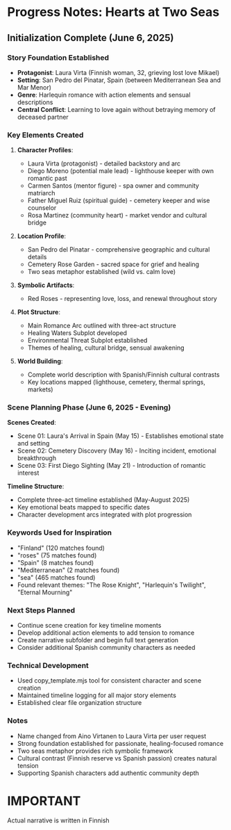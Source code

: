 # Progress Notes: Hearts at Two Seas

## Initialization Complete (June 6, 2025)

### Story Foundation Established
- **Protagonist**: Laura Virta (Finnish woman, 32, grieving lost love Mikael)
- **Setting**: San Pedro del Pinatar, Spain (between Mediterranean Sea and Mar Menor)
- **Genre**: Harlequin romance with action elements and sensual descriptions
- **Central Conflict**: Learning to love again without betraying memory of deceased partner

### Key Elements Created
1. **Character Profiles**:
   - Laura Virta (protagonist) - detailed backstory and arc
   - Diego Moreno (potential male lead) - lighthouse keeper with own romantic past
   - Carmen Santos (mentor figure) - spa owner and community matriarch
   - Father Miguel Ruiz (spiritual guide) - cemetery keeper and wise counselor
   - Rosa Martinez (community heart) - market vendor and cultural bridge
   
2. **Location Profile**:
   - San Pedro del Pinatar - comprehensive geographic and cultural details
   - Cemetery Rose Garden - sacred space for grief and healing
   - Two seas metaphor established (wild vs. calm love)
   
3. **Symbolic Artifacts**:
   - Red Roses - representing love, loss, and renewal throughout story
   
4. **Plot Structure**:
   - Main Romance Arc outlined with three-act structure
   - Healing Waters Subplot developed
   - Environmental Threat Subplot established
   - Themes of healing, cultural bridge, sensual awakening
   
5. **World Building**:
   - Complete world description with Spanish/Finnish cultural contrasts
   - Key locations mapped (lighthouse, cemetery, thermal springs, markets)

### Scene Planning Phase (June 6, 2025 - Evening)

**Scenes Created**:
- Scene 01: Laura's Arrival in Spain (May 15) - Establishes emotional state and setting
- Scene 02: Cemetery Discovery (May 16) - Inciting incident, emotional breakthrough
- Scene 03: First Diego Sighting (May 21) - Introduction of romantic interest

**Timeline Structure**:
- Complete three-act timeline established (May-August 2025)
- Key emotional beats mapped to specific dates
- Character development arcs integrated with plot progression

### Keywords Used for Inspiration
- "Finland" (120 matches found)
- "roses" (75 matches found)
- "Spain" (8 matches found)
- "Mediterranean" (2 matches found)
- "sea" (465 matches found)
- Found relevant themes: "The Rose Knight", "Harlequin's Twilight", "Eternal Mourning"

### Next Steps Planned
- Continue scene creation for key timeline moments
- Develop additional action elements to add tension to romance
- Create narrative subfolder and begin full text generation
- Consider additional Spanish community characters as needed

### Technical Development
- Used copy_template.mjs tool for consistent character and scene creation
- Maintained timeline logging for all major story elements
- Established clear file organization structure

### Notes
- Name changed from Aino Virtanen to Laura Virta per user request
- Strong foundation established for passionate, healing-focused romance
- Two seas metaphor provides rich symbolic framework
- Cultural contrast (Finnish reserve vs Spanish passion) creates natural tension
- Supporting Spanish characters add authentic community depth

# IMPORTANT 

Actual narrative is written in Finnish
